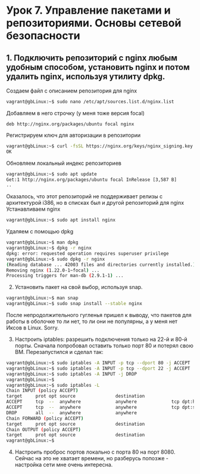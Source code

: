 # Урок 7. Управление пакетами и репозиториями. Основы сетевой безопасности  

## 1. Подключить репозиторий с nginx любым удобным способом, установить nginx и потом удалить nginx, используя утилиту dpkg.
Создаем файл с описанием репозитория для nginx
```bash
vagrant@gbLinux:~$ sudo nano /etc/apt/sources.list.d/nginx.list
```
Добавляем в него строчку (у меня тоже версия focal)
```
deb http://nginx.org/packages/ubuntu focal nginx
```
Регистрируем ключ для авторизации в репозитории
```bash
vagrant@gbLinux:~$ curl -fsSL https://nginx.org/keys/nginx_signing.key | sudo apt-key add -
OK
```
Обновляем локальный индекс репозиториев
```bash
vagrant@gbLinux:~$ sudo apt update
Get:1 http://nginx.org/packages/ubuntu focal InRelease [3,587 B]
..
```
Оказалось, что этот репозиторий не поддерживает релизы с архитектурой i386, но в списках был и другой репозиторий для nginx
Устанавливаем nginx  
```bash
vagrant@gbLinux:~$ sudo apt install nginx
```
Удаляем с помощью dpkg
```bash
vagrant@gbLinux:~$ man dpkg
vagrant@gbLinux:~$ dpkg -r nginx
dpkg: error: requested operation requires superuser privilege
vagrant@gbLinux:~$ sudo dpkg -r nginx
(Reading database ... 42003 files and directories currently installed.)
Removing nginx (1.22.0-1~focal) ...
Processing triggers for man-db (2.9.1-1) ...
```
2. Установить пакет на свой выбор, используя snap.  
```bash
vagrant@gbLinux:~$ man snap
vagrant@gbLinux:~$ sudo snap install --stable nginx
```
После непродолжительного гугленья пришел к выводу, что пакетов для работы в оболочке то ли нет, то ли они не популярны, а у меня нет Иксов в Linux. Sorry.

3. Настроить iptables: разрешить подключения только на 22-й и 80-й порты.
Сначала попробовал оставить только порт 80 и потерял свою ВМ. Перезапустился и сделал так:
```bash
vagrant@gbLinux:~$ sudo iptables -A INPUT -p tcp --dport 80 -j ACCEPT
vagrant@gbLinux:~$ sudo iptables -A INPUT -p tcp --dport 22 -j ACCEPT
vagrant@gbLinux:~$ sudo iptables -A INPUT -j DROP
vagrant@gbLinux:~$
vagrant@gbLinux:~$ sudo iptables -L
Chain INPUT (policy ACCEPT)
target     prot opt source               destination         
ACCEPT     tcp  --  anywhere             anywhere             tcp dpt:http
ACCEPT     tcp  --  anywhere             anywhere             tcp dpt:ssh
DROP       all  --  anywhere             anywhere            
Chain FORWARD (policy ACCEPT)
target     prot opt source               destination         
Chain OUTPUT (policy ACCEPT)
target     prot opt source               destination         
vagrant@gbLinux:~$
```
4. Настроить проброс портов локально с порта 80 на порт 8080.  
Сейчас на это не хватает времени, но разберусь попозже - настройка сети мне очень интересна.

